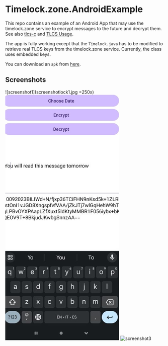 # Timelock.zone.AndroidExample
This repo contains an example of an Android App that may use the timelock.zone service to encrypt messages to the future and decrypt them.
See also [tlcs-c](https://github.com/aragonzkresearch/tlcs-c/) and [TLCS Usage](https://github.com/aragonzkresearch/tlcs-c/blob/main/examples/howtoencrypt.md).

The app is fully working except that the `Timelock.java` has to be modified to retrieve real TLCS keys from the timelock.zone service. Currently, the class uses embedded keys.

You can download an `apk` from [here](https://github.com/vincenzoiovino/Timelock.zone.AndroidExample/blob/master/timelock.zone.apk).
## Screenshots
![screenshot1](screenshotlock1.jpg =250x)
![screenshot2](screenshotlock2.jpg)
![screenshot3](images/screenshotlock3.jpg)
